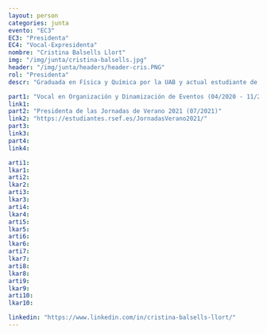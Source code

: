 ```yaml
---
layout: person
categories: junta
evento: "EC3"
EC3: "Presidenta"
EC4: "Vocal-Expresidenta"
nombre: "Cristina Balsells Llort"
img: "/img/junta/cristina-balsells.jpg"
header: "/img/junta/headers/header-cris.PNG"
rol: "Presidenta"
descr: "Graduada en Física y Química por la UAB y actual estudiante de máster en Gestión Sostenible e Innovadora de Recursos Naturales por las universidades de Gante (Bélgica), Uppsala (Suecia) y Freiberg (Alemania). Siempre dispuesta a crear espacios dinámicos y abiertos para la gente joven, donde aprender los unos de los otros y construir un futuro propio. Apasionada de la música en directo y de una buena tabla de quesos."

part1: "Vocal en Organización y Dinamización de Eventos (04/2020 - 11/2021)"
link1: 
part2: "Presidenta de las Jornadas de Verano 2021 (07/2021)"
link2: "https://estudiantes.rsef.es/JornadasVerano2021/"
part3:
link3:
part4:
link4:

arti1:
lkar1: 
arti2:
lkar2:
arti3:
lkar3:
arti4:
lkar4:
arti5:
lkar5: 
arti6:
lkar6:
arti7:
lkar7: 
arti8:
lkar8:
arti9:
lkar9:
arti10:
lkar10:

linkedin: "https://www.linkedin.com/in/cristina-balsells-llort/"
---
```


